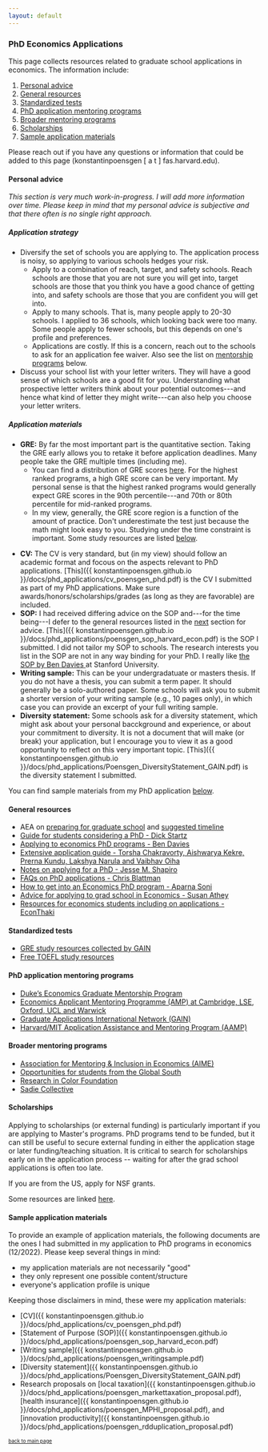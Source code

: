 ```yaml
---
layout: default
---
```


### PhD Economics Applications

This page collects resources related to graduate school applications in economics. The information include: 
1. [Personal advice](#personal-advice)
2. [General resources](#general-resources)
3. [Standardized tests](#standardized-tests)
4. [PhD application mentoring programs](#phd-application-mentoring-programs)
5. [Broader mentoring programs](#broader-mentoring-programs)
6. [Scholarships](#scholarships)
7. [Sample application materials](#sample-application-materials)

Please reach out if you have any questions or information that could be added to this page (konstantinpoensgen  [ a t ]  fas.harvard.edu). 

#### Personal advice

_This section is very much work-in-progress. I will add more information over time. Please keep in mind that my personal advice is subjective and that there often is no single right approach._

##### Application strategy
* Diversify the set of schools you are applying to. The application process is noisy, so applying to various schools hedges your risk.
    - Apply to a combination of reach, target, and safety schools. Reach schools are those that you are not sure you will get into, target schools are those that you think you have a good chance of getting into, and safety schools are those that you are confident you will get into.
    - Apply to many schools. That is, many people apply to 20-30 schools. I applied to 36 schools, which looking back were too many. Some people apply to fewer schools, but this depends on one's profile and preferences.
    - Applications are costly. If this is a concern, reach out to the schools to ask for an application fee waiver. Also see the list on [mentorship programs](#phd-application-mentoring-programs) below.
* Discuss your school list with your letter writers. They will have a good sense of which schools are a good fit for you. Understanding what prospective letter writers think about your potential outcomes---and hence what kind of letter they might write---can also help you choose your letter writers. 

##### Application materials
* **GRE:** By far the most important part is the quantitative section. Taking the GRE early allows you to retake it before application deadlines. Many people take the GRE multiple times (including me).
    - You can find a distribution of GRE scores <a href="https://www.ets.org/pdfs/gre/gre-guide-table-1a.pdf" target="_blank"> here</a>. For the highest ranked programs, a high GRE score can be very important. My personal sense is that the highest ranked programs would generally expect GRE scores in the 90th percentile---and 70th or 80th percentile for mid-ranked programs.
    - In my view, generally, the GRE score region is a function of the amount of practice. Don't underestimate the test just because the math might look easy to you. Studying under the time constraint is important. Some study resources are listed [below](#standardized-tests).
- **CV:** The CV is very standard, but (in my view) should follow an academic format and focous on the aspects relevant to PhD applications. [This]({{ konstantinpoensgen.github.io }}/docs/phd_applications/cv_poensgen_phd.pdf) is the CV I submitted as part of my PhD applications. Make sure awards/honors/scholarships/grades (as long as they are favorable) are included.
- **SOP:** I had received differing advice on the SOP and---for the time being---I defer to the general resources listed in the [next](#general-resources) section for advice. [This]({{ konstantinpoensgen.github.io }}/docs/phd_applications/poensgen_sop_harvard_econ.pdf) is the SOP I submitted. I did not tailor my SOP to schools. The research interests you list in the SOP are not in any way binding for your PhD. I really like <a href="https://bldavies.com/blog/applying-economics-phd-programs/statement.pdf" target="_blank"> the SOP by Ben Davies </a> at Stanford University.
- **Writing sample:** This can be your undergradatuate or masters thesis. If you do not have a thesis, you can submit a term paper. It should generally be a solo-authored paper. Some schools will ask you to submit a shorter version of your writing sample (e.g., 10 pages only), in which case you can provide an excerpt of your full writing sample.
- **Diversity statement:** Some schools ask for a diversity statement, which might ask about your personal bacckground and experience, or about your commitment to diversity. It is not a document that will make (or break) your application, but I encourage you to view it as a good opportunity to reflect on this very important topic. [This]({{ konstantinpoensgen.github.io }}/docs/phd_applications/Poensgen_DiversityStatement_GAIN.pdf) is the diversity statement I submitted.

You can find sample materials from my PhD application [below](#sample-application-materials). 

#### General resources
- AEA on [preparing for graduate school](https://www.aeaweb.org/resources/students/grad-prep) and [suggested timeline](https://www.aeaweb.org/resources/students/grad-prep/timeline)
- [Guide for students considering a PhD - Dick Startz](https://econ.ucsb.edu/~startz/A%20Guide%20for%20UCSB%20Undergraduates%20Considering%20a%20PhD%20in%20Economics.pdf)
- [Applying to economics PhD programs - Ben Davies](https://bldavies.com/blog/applying-economics-phd-programs/)
- [Extensive application guide - Torsha Chakravorty, Aishwarya Kekre, Prerna Kundu, Lakshya Narula and Vaibhav Oiha](https://www.dropbox.com/sh/3kcg3puxw34garw/AABiW6A1VdZ_Ll_hQ2ZFfY8Na?dl=0&preview=Econ_PhD_Guide.pdf)
- [Notes on applying for a PhD - Jesse M. Shapiro](https://scholar.harvard.edu/files/shapiro/files/phdnotes.pdf)
- [FAQs on PhD applications - Chris Blattman](https://chrisblattman.com/blog/2022/03/25/faqs-on-phd-applications/)
- [How to get into an Economics PhD program - Aparna Soni](http://www.aparnagsoni.com/for-prospective-phds-blog/2018/1/11/getting-into-an-econ-phd-program-recommended-reading)
- [Advice for applying to grad school in Economics - Susan Athey](https://gsb-faculty.stanford.edu/susan-athey/professional-advice/)
- [Resources for economics students including on applications - EconThaki](https://econthaki.github.io/recursos/2021/01/05/recursos.html)

#### Standardized tests
- [GRE study resources collected by GAIN](https://docs.google.com/document/d/1PTFDZv1YY0iL_lSH8XOovIWQ-BeXfIuRYSjiRngaBSw/edit?usp=sharing)
- [Free TOEFL study resources](https://konstantinpoensgen.github.io/pages/free-toefl-prep.html) 

#### PhD application mentoring programs
- [Duke’s Economics Graduate Mentorship Program](https://econ.duke.edu/phd-program/prospective-students/graduate-mentorship-program)
- [Economics Applicant Mentoring Programme (AMP) at Cambridge, LSE, Oxford, UCL and Warwick](https://www.lse.ac.uk/economics/study/research/applicant-mentoring-programme)
- [Graduate Applications International Network (GAIN)](https://gain-network.net)
- [Harvard/MIT Application Assistance and Mentoring Program (AAMP)](https://economics.mit.edu/academic-programs/phd-program/admissions)

#### Broader mentoring programs
- [Association for Mentoring & Inclusion in Economics (AIME)](https://econmentoring.org)
- [Opportunities for students from the Global South](https://docs.google.com/document/d/1E7tLbAve7G4BEg4Qeg065H_nbrsHYRvR/edit?usp=sharing&ouid=104515044926447535592&rtpof=true&sd=true)
- [Research in Color Foundation](https://www.researchincolor.org)
- [Sadie Collective](https://www.sadiecollective.org)

#### Scholarships

Applying to scholarships (or external funding) is particularly important if you are applying to Master's programs. PhD programs tend to be funded, but it can still be useful to secure external funding in either the application stage or later funding/teaching situation. It is critical to search for scholarships early on in the application process -- waiting for after the grad school applications is often too late. 

If you are from the US, apply for NSF grants.

Some resources are linked [here](https://konstantinpoensgen.github.io/pages/grad-school-economics-scholarships.html).

#### Sample application materials

To provide an example of application materials, the following documents are the ones I had submitted in my application to PhD programs in economics (12/2022). Please keep several things in mind: 
- my application materials are not necessarily "good"
- they only represent one possible content/structure
- everyone's application profile is unique 

Keeping those disclaimers in mind, these were my application materials:
- [CV]({{ konstantinpoensgen.github.io }}/docs/phd_applications/cv_poensgen_phd.pdf)
- [Statement of Purpose (SOP)]({{ konstantinpoensgen.github.io }}/docs/phd_applications/poensgen_sop_harvard_econ.pdf)
- [Writing sample]({{ konstantinpoensgen.github.io }}/docs/phd_applications/poensgen_writingsample.pdf)
- [Diversity statement]({{ konstantinpoensgen.github.io }}/docs/phd_applications/Poensgen_DiversityStatement_GAIN.pdf)
- Research proposals on [local taxation]({{ konstantinpoensgen.github.io }}/docs/phd_applications/poensgen_markettaxation_proposal.pdf), [health insurance]({{ konstantinpoensgen.github.io }}/docs/phd_applications/poensgen_MPHI_proposal.pdf), and [innovation productivity]({{ konstantinpoensgen.github.io }}/docs/phd_applications/poensgen_rdduplication_proposal.pdf)

[<font size="1"> back to main page </font>](https://konstantinpoensgen.github.io/)